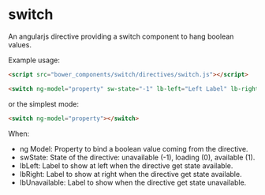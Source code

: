 switch
======

An angularjs directive providing a switch component to hang boolean values.

Example usage:

```HTML
<script src="bower_components/switch/directives/switch.js"></script>

<switch ng-model="property" sw-state="-1" lb-left="Left Label" lb-right="Right Label" lb-unavailable="Unavailable Label"></switch>
```

or the simplest mode:

```HTML
<switch ng-model="property"></switch>

```

When:

- ng Model: Property to bind a boolean value coming from the directive.
- swState: State of the directive: unavailable (-1), loading (0), available (1).
- lbLeft: Label to show at left when the directive get state available.
- lbRight: Label to show at right when the directive get state available.
- lbUnavailable: Label to show when the directive get state unavailable.